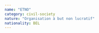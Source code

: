 ```yaml
---
name: "ETNO"
category: civil-society
nature: "Organisation à but non lucratif"
nationality: BEL
---
```

